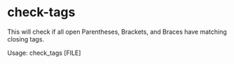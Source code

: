 # check-tags
This will check if all open Parentheses, Brackets, and Braces have matching closing tags.

Usage: check_tags [FILE]
